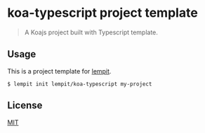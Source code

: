 # koa-typescript project template

> A Koajs project built with Typescript template.


## Usage

This is a project template for [lempit](https://github.com/lempit/lempit).

	$ lempit init lempit/koa-typescript my-project


## License

[MIT](https://github.com/lempit/koa-typescript/blob/master/LICENSE)